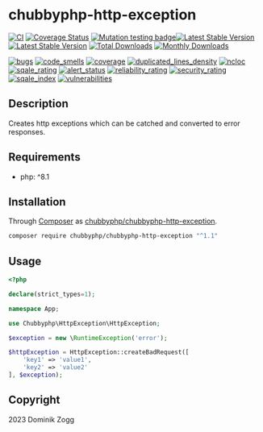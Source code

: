 # chubbyphp-http-exception

[![CI](https://github.com/chubbyphp/chubbyphp-http-exception/workflows/CI/badge.svg?branch=master)](https://github.com/chubbyphp/chubbyphp-http-exception/actions?query=workflow%3ACI)
[![Coverage Status](https://coveralls.io/repos/github/chubbyphp/chubbyphp-http-exception/badge.svg?branch=master)](https://coveralls.io/github/chubbyphp/chubbyphp-http-exception?branch=master)
[![Mutation testing badge](https://img.shields.io/endpoint?style=flat&url=https%3A%2F%2Fbadge-api.stryker-mutator.io%2Fgithub.com%2Fchubbyphp%2Fchubbyphp-http-exception%2Fmaster)](https://dashboard.stryker-mutator.io/reports/github.com/chubbyphp/chubbyphp-http-exception/master)[![Latest Stable Version](https://poser.pugx.org/chubbyphp/chubbyphp-http-exception/v/stable.png)](https://packagist.org/packages/chubbyphp/chubbyphp-http-exception)
[![Latest Stable Version](https://poser.pugx.org/chubbyphp/chubbyphp-http-exception/v/stable.png)](https://packagist.org/packages/chubbyphp/chubbyphp-http-exception)
[![Total Downloads](https://poser.pugx.org/chubbyphp/chubbyphp-http-exception/downloads.png)](https://packagist.org/packages/chubbyphp/chubbyphp-http-exception)
[![Monthly Downloads](https://poser.pugx.org/chubbyphp/chubbyphp-http-exception/d/monthly)](https://packagist.org/packages/chubbyphp/chubbyphp-http-exception)

[![bugs](https://sonarcloud.io/api/project_badges/measure?project=chubbyphp_chubbyphp-http-exception&metric=bugs)](https://sonarcloud.io/dashboard?id=chubbyphp_chubbyphp-http-exception)
[![code_smells](https://sonarcloud.io/api/project_badges/measure?project=chubbyphp_chubbyphp-http-exception&metric=code_smells)](https://sonarcloud.io/dashboard?id=chubbyphp_chubbyphp-http-exception)
[![coverage](https://sonarcloud.io/api/project_badges/measure?project=chubbyphp_chubbyphp-http-exception&metric=coverage)](https://sonarcloud.io/dashboard?id=chubbyphp_chubbyphp-http-exception)
[![duplicated_lines_density](https://sonarcloud.io/api/project_badges/measure?project=chubbyphp_chubbyphp-http-exception&metric=duplicated_lines_density)](https://sonarcloud.io/dashboard?id=chubbyphp_chubbyphp-http-exception)
[![ncloc](https://sonarcloud.io/api/project_badges/measure?project=chubbyphp_chubbyphp-http-exception&metric=ncloc)](https://sonarcloud.io/dashboard?id=chubbyphp_chubbyphp-http-exception)
[![sqale_rating](https://sonarcloud.io/api/project_badges/measure?project=chubbyphp_chubbyphp-http-exception&metric=sqale_rating)](https://sonarcloud.io/dashboard?id=chubbyphp_chubbyphp-http-exception)
[![alert_status](https://sonarcloud.io/api/project_badges/measure?project=chubbyphp_chubbyphp-http-exception&metric=alert_status)](https://sonarcloud.io/dashboard?id=chubbyphp_chubbyphp-http-exception)
[![reliability_rating](https://sonarcloud.io/api/project_badges/measure?project=chubbyphp_chubbyphp-http-exception&metric=reliability_rating)](https://sonarcloud.io/dashboard?id=chubbyphp_chubbyphp-http-exception)
[![security_rating](https://sonarcloud.io/api/project_badges/measure?project=chubbyphp_chubbyphp-http-exception&metric=security_rating)](https://sonarcloud.io/dashboard?id=chubbyphp_chubbyphp-http-exception)
[![sqale_index](https://sonarcloud.io/api/project_badges/measure?project=chubbyphp_chubbyphp-http-exception&metric=sqale_index)](https://sonarcloud.io/dashboard?id=chubbyphp_chubbyphp-http-exception)
[![vulnerabilities](https://sonarcloud.io/api/project_badges/measure?project=chubbyphp_chubbyphp-http-exception&metric=vulnerabilities)](https://sonarcloud.io/dashboard?id=chubbyphp_chubbyphp-http-exception)

## Description

Creates http exceptions which can be catched and converted to error responses.

## Requirements

 * php: ^8.1

## Installation

Through [Composer](http://getcomposer.org) as [chubbyphp/chubbyphp-http-exception][1].

```bash
composer require chubbyphp/chubbyphp-http-exception "^1.1"
```

## Usage

```php
<?php

declare(strict_types=1);

namespace App;

use Chubbyphp\HttpException\HttpException;

$exception = new \RuntimeException('error');

$httpException = HttpException::createBadRequest([
    'key1' => 'value1',
    'key2' => 'value2'
], $exception);
```

## Copyright

2023 Dominik Zogg

[1]: https://packagist.org/packages/chubbyphp/chubbyphp-http-exception
